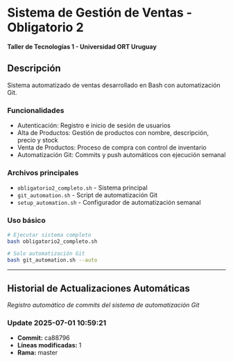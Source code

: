 # Sistema de Gestión de Ventas - Obligatorio 2
**Taller de Tecnologías 1 - Universidad ORT Uruguay**

## Descripción
Sistema automatizado de ventas desarrollado en Bash con automatización Git.

### Funcionalidades
- Autenticación: Registro e inicio de sesión de usuarios
- Alta de Productos: Gestión de productos con nombre, descripción, precio y stock
- Venta de Productos: Proceso de compra con control de inventario
- Automatización Git: Commits y push automáticos con ejecución semanal

### Archivos principales
- `obligatorio2_completo.sh` - Sistema principal
- `git_automation.sh` - Script de automatización Git
- `setup_automation.sh` - Configurador de automatización semanal

### Uso básico
```bash
# Ejecutar sistema completo
bash obligatorio2_completo.sh

# Solo automatización Git
bash git_automation.sh --auto
```

---

## Historial de Actualizaciones Automáticas

*Registro automático de commits del sistema de automatización Git*

### Update 2025-07-01 10:59:21
- **Commit:** ca88796
- **Líneas modificadas:** 1
- **Rama:** master

